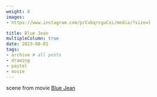 ```yaml
---
weight: 8
images:
- https://www.instagram.com/p/CvbqrcguCxi/media/?size=l

title: Blue Jean
multipleColumn: true
date: 2023-08-01
tags:
- archive # all posts
- drawing
- pastel
- movie
---
```


scene from movie [Blue Jean](https://www.imdb.com/title/tt8649344/)